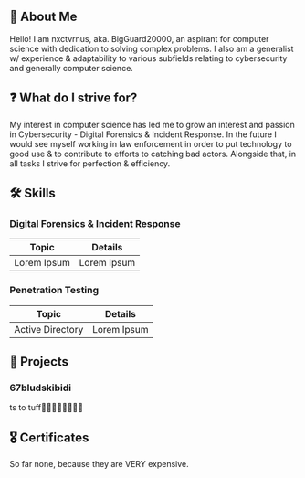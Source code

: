 ## 👤 About Me

Hello! I am nxctvrnus, aka. BigGuard20000, an aspirant for computer science with dedication to solving complex problems. I also am a generalist w/ experience & adaptability to various subfields relating to cybersecurity and generally computer science.

## ❓ What do I strive for?

My interest in computer science has led me to grow an interest and passion in Cybersecurity - Digital Forensics & Incident Response. In the future I would see myself working in law enforcement in order to put technology to good use & to contribute to efforts to catching bad actors. Alongside that, in all tasks I strive for perfection & efficiency.

## 🛠️ Skills

### Digital Forensics & Incident Response
| Topic      | Details |
| ----------- | ----------- |
| Lorem Ipsum      |  Lorem Ipsum       |

### Penetration Testing
| Topic      | Details |
| ----------- | ----------- |
| Active Directory      |  Lorem Ipsum       |

## 💼 Projects
### 67bludskibidi
ts to tuff🤣🤣🤣🤣🤣🫱🫱🫱

## 🎖️ Certificates
So far none, because they are VERY expensive.
